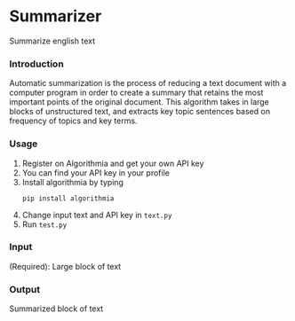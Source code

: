 # Summarizer
Summarize english text

### Introduction
Automatic summarization is the process of reducing a text document with a computer program in order to create a summary that retains the most important points of the original document. This algorithm takes in large blocks of unstructured text, and extracts key topic sentences based on frequency of topics and key terms.

### Usage
1. Register on Algorithmia and get your own API key
2. You can find your API key in your profile
3. Install algorithmia by typing
   ```
   pip install algorithmia
   ```
4. Change input text and API key in `text.py`
5. Run `test.py`

### Input
(Required): Large block of text

### Output
Summarized block of text

